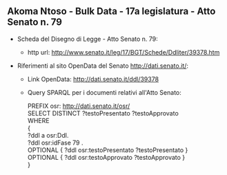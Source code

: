 ## Akoma Ntoso - Bulk Data - 17a legislatura - Atto Senato n. 79 ##

* Scheda del Disegno di Legge - Atto Senato n. 79:
	* http url: http://www.senato.it/leg/17/BGT/Schede/Ddliter/39378.htm

* Riferimenti al sito OpenData del Senato http://dati.senato.it/:
	* Link OpenData: http://dati.senato.it/ddl/39378
	* Query SPARQL per i documenti relativi all'Atto Senato:

        PREFIX osr: <http://dati.senato.it/osr/>  
		SELECT DISTINCT ?testoPresentato ?testoApprovato  
		WHERE  
		{  
		    ?ddl a osr:Ddl.  
		    ?ddl osr:idFase 79 .  
		    OPTIONAL { ?ddl osr:testoPresentato ?testoPresentato }  
		    OPTIONAL { ?ddl osr:testoApprovato ?testoApprovato }  
		}
		